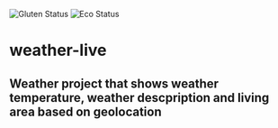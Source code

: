 ![Gluten Status](https://img.shields.io/badge/Gluten-Free-green.svg)
![Eco Status](https://img.shields.io/badge/ECO-Friendly-green.svg)<br>

# weather-live

## Weather project that shows weather temperature, weather descpription and living area based on geolocation

